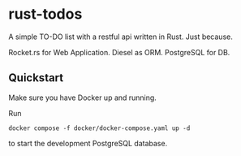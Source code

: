 # rust-todos

A simple TO-DO list with a restful api written in Rust. Just because.

Rocket.rs for Web Application.
Diesel as ORM.
PostgreSQL for DB.

## Quickstart

Make sure you have Docker up and running.

Run

```
docker compose -f docker/docker-compose.yaml up -d
```

to start the development PostgreSQL database.
